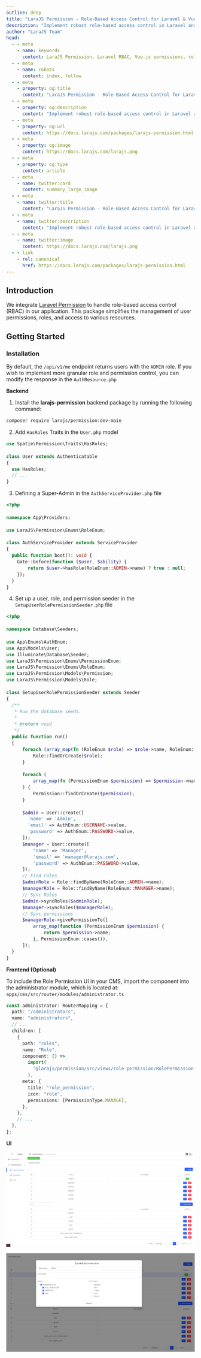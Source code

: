 ```yaml
---
outline: deep
title: "LaraJS Permission - Role-Based Access Control for Laravel & Vue.js"
description: "Implement robust role-based access control in Laravel and Vue.js applications with LaraJS Permission's intuitive API and ready-to-use components"
author: "LaraJS Team"
head:
  - - meta
    - name: keywords
      content: LaraJS Permission, Laravel RBAC, Vue.js permissions, role-based access control, user roles, access management, Laravel authorization, Vue.js authorization
  - - meta
    - name: robots
      content: index, follow
  - - meta
    - property: og:title
      content: "LaraJS Permission - Role-Based Access Control for Laravel & Vue.js"
  - - meta
    - property: og:description
      content: "Implement robust role-based access control in Laravel and Vue.js applications with LaraJS Permission"
  - - meta
    - property: og:url
      content: https://docs.larajs.com/packages/larajs-permission.html
  - - meta
    - property: og:image
      content: https://docs.larajs.com/larajs.png
  - - meta
    - property: og:type
      content: article
  - - meta
    - name: twitter:card
      content: summary_large_image
  - - meta
    - name: twitter:title
      content: "LaraJS Permission - Role-Based Access Control for Laravel & Vue.js"
  - - meta
    - name: twitter:description
      content: "Implement robust role-based access control in Laravel and Vue.js applications"
  - - meta
    - name: twitter:image
      content: https://docs.larajs.com/larajs.png
  - - link
    - rel: canonical
      href: https://docs.larajs.com/packages/larajs-permission.html
---
```


## Introduction

We integrate [Laravel Permission](https://spatie.be/docs/laravel-permission/v6/introduction) to handle role-based access control (RBAC) in our application. This package simplifies the management of user permissions, roles, and access to various resources.

## Getting Started

### Installation

By default, the `/api/v1/me` endpoint returns users with the `ADMIN` role. If you wish to implement more granular role and permission control, you can modify the response in the `AuthResource.php`

**Backend**

1. Install the **larajs-permission** backend package by running the following command:

```bash
composer require larajs/permission:dev-main
```

2. Add `HasRoles` Traits in the `User.php` model

```php
use Spatie\Permission\Traits\HasRoles;

class User extends Authenticatable
{
  use HasRoles;
  // ...
}
```

3. Defining a Super-Admin in the `AuthServiceProvider.php` file

```php
<?php

namespace App\Providers;

use LaraJS\Permission\Enums\RoleEnum;

class AuthServiceProvider extends ServiceProvider
{
  public function boot(): void {
    Gate::before(function ($user, $ability) {
        return $user->hasRole(RoleEnum::ADMIN->name) ? true : null;
    });
  }
}
```

4. Set up a user, role, and permission seeder in the `SetupUserRolePermissionSeeder.php` file

```php
<?php

namespace Database\Seeders;

use App\Enums\AuthEnum;
use App\Models\User;
use Illuminate\Database\Seeder;
use LaraJS\Permission\Enums\PermissionEnum;
use LaraJS\Permission\Enums\RoleEnum;
use LaraJS\Permission\Models\Permission;
use LaraJS\Permission\Models\Role;

class SetupUserRolePermissionSeeder extends Seeder
{
  /**
   * Run the database seeds.
   *
   * @return void
   */
  public function run()
  {
      foreach (array_map(fn (RoleEnum $role) => $role->name, RoleEnum::cases()) as $role) {
          Role::findOrCreate($role);
      }

      foreach (
          array_map(fn (PermissionEnum $permission) => $permission->name, PermissionEnum::cases()) as $permission
      ) {
          Permission::findOrCreate($permission);
      }

      $admin = User::create([
        'name' => 'Admin',
        'email' => AuthEnum::USERNAME->value,
        'password' => AuthEnum::PASSWORD->value,
      ]);
      $manager = User::create([
          'name' => 'Manager',
          'email' => 'manager@larajs.com',
          'password' => AuthEnum::PASSWORD->value,
      ]);
      // Find roles
      $adminRole = Role::findByName(RoleEnum::ADMIN->name);
      $managerRole = Role::findByName(RoleEnum::MANAGER->name);
      // Sync Roles
      $admin->syncRoles($adminRole);
      $manager->syncRoles($managerRole);
      // Sync permissions
      $managerRole->givePermissionTo([
          array_map(function (PermissionEnum $permission) {
              return $permission->name;
          }, PermissionEnum::cases()),
      ]);
  }
}
```

**Frontend (Optional)**

To include the Role Permission UI in your CMS, import the component into the administrator module, which is located at: `apps/cms/src/router/modules/administrator.ts`

```ts
const administrator: RouterMapping = {
  path: "/administrators",
  name: "administrators",
  // ...
  children: [
    {
      path: "roles",
      name: "Role",
      component: () =>
        import(
          "@larajs/permission/src/views/role-permission/RolePermission.vue"
        ),
      meta: {
        title: "role_permission",
        icon: "role",
        permissions: [PermissionType.MANAGE],
      },
    },
    // ...
  ],
};
```

**UI**

![LaraJS Permission](../assets/larajs-permission.png)

![LaraJS Permission Form](../assets/larajs-permission-form.png)
